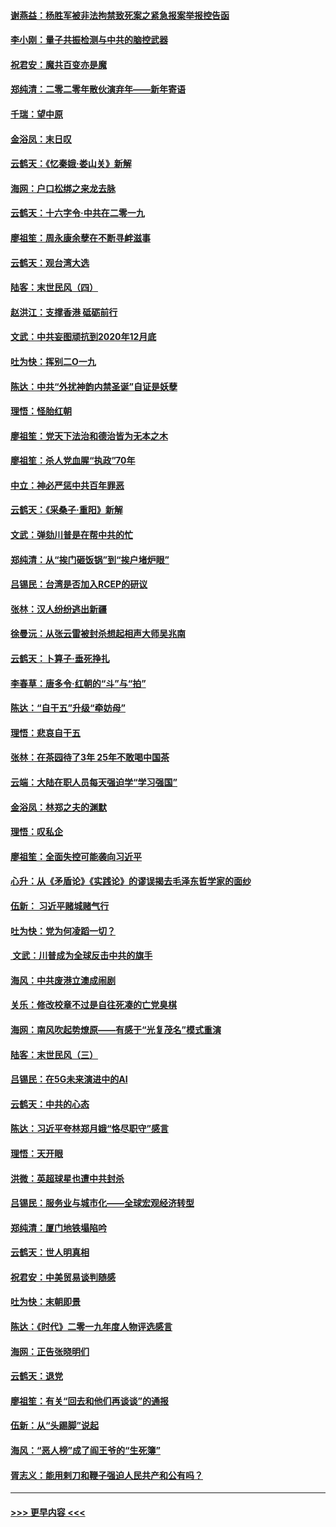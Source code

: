 #### [谢燕益：杨胜军被非法拘禁致死案之紧急报案举报控告函](../pages/nsc993/n11756134.md?t=01010033) 
#### [李小刚：量子共振检测与中共的脑控武器](../pages/nsc993/n11754518.md?t=01010033) 
#### [祝君安：魔共百变亦是魔](../pages/nsc993/n11754469.md?t=01010033) 
#### [郑纯清：二零二零年散伙演弃年——新年寄语](../pages/nsc993/n11754195.md?t=01010033) 
#### [千瑞：望中原](../pages/nsc993/n11754159.md?t=01010033) 
#### [金浴凤：末日叹](../pages/nsc993/n11752359.md?t=01010033) 
#### [云鹤天：《忆秦娥‧娄山关》新解](../pages/nsc993/n11752348.md?t=01010033) 
#### [海网：户口松绑之来龙去脉](../pages/nsc993/n11752328.md?t=01010033) 
#### [云鹤天：十六字令‧中共在二零一九](../pages/nsc993/n11752305.md?t=01010033) 
#### [廖祖笙：周永康余孽在不断寻衅滋事](../pages/nsc993/n11751013.md?t=01010033) 
#### [云鹤天：观台湾大选](../pages/nsc993/n11751007.md?t=01010033) 
#### [陆客：末世民风（四）](../pages/nsc993/n11749203.md?t=01010033) 
#### [赵洪江：支撑香港 砥砺前行](../pages/nsc993/n11748482.md?t=01010033) 
#### [文武：中共妄图顽抗到2020年12月底](../pages/nsc993/n11748446.md?t=01010033) 
#### [吐为快：挥别二O一九](../pages/nsc993/n11748411.md?t=01010033) 
#### [陈达：中共“外扰神韵内禁圣诞”自证是妖孽](../pages/nsc993/n11748226.md?t=01010033) 
#### [理悟：怪胎红朝](../pages/nsc993/n11748206.md?t=01010033) 
#### [廖祖笙：党天下法治和德治皆为无本之木](../pages/nsc993/n11748135.md?t=01010033) 
#### [廖祖笙：杀人党血腥“执政”70年](../pages/nsc993/n11745144.md?t=01010033) 
#### [中立：神必严惩中共百年罪恶](../pages/nsc993/n11744970.md?t=01010033) 
#### [云鹤天：《采桑子‧重阳》新解](../pages/nsc993/n11744948.md?t=01010033) 
#### [文武：弹劾川普是在帮中共的忙](../pages/nsc993/n11744758.md?t=01010033) 
#### [郑纯清：从“挨门砸饭锅”到“挨户堵炉眼”](../pages/nsc993/n11744745.md?t=01010033) 
#### [吕锡民：台湾是否加入RCEP的研议](../pages/nsc993/n11744701.md?t=01010033) 
#### [张林：汉人纷纷逃出新疆](../pages/nsc993/n11743530.md?t=01010033) 
#### [徐曼沅：从张云雷被封杀想起相声大师吴兆南](../pages/nsc993/n11741816.md?t=01010033) 
#### [云鹤天：卜算子‧垂死挣扎](../pages/nsc993/n11739956.md?t=01010033) 
#### [李春草：唐多令‧红朝的“斗”与“拍”](../pages/nsc993/n11739830.md?t=01010033) 
#### [陈达：“自干五”升级“牵妨母”](../pages/nsc993/n11739724.md?t=01010033) 
#### [理悟：悲哀自干五](../pages/nsc993/n11739547.md?t=01010033) 
#### [张林：在茶园待了3年 25年不敢喝中国茶](../pages/nsc993/n11739240.md?t=01010033) 
#### [云端：大陆在职人员每天强迫学“学习强国”](../pages/nsc993/n11738735.md?t=01010033) 
#### [金浴凤：林郑之夫的渊默](../pages/nsc993/n11737735.md?t=01010033) 
#### [理悟：叹私企](../pages/nsc993/n11737715.md?t=01010033) 
#### [廖祖笙：全面失控可能袭向习近平](../pages/nsc993/n11737704.md?t=01010033) 
#### [心升：从《矛盾论》《实践论》的谬误揭去毛泽东哲学家的面纱](../pages/nsc993/n11736962.md?t=01010033) 
#### [伍新： 习近平赌城赌气行](../pages/nsc993/n11736929.md?t=01010033) 
#### [吐为快：党为何凌蹈一切？](../pages/nsc993/n11736915.md?t=01010033) 
#### [ 文武：川普成为全球反击中共的旗手](../pages/nsc993/n11736882.md?t=01010033) 
#### [海风：中共废港立澳成闹剧](../pages/nsc993/n11735857.md?t=01010033) 
#### [关乐：修改校章不过是自往死凑的亡党臭棋](../pages/nsc993/n11735097.md?t=01010033) 
#### [海网：南风吹起势燎原——有感于“光复茂名”模式重演](../pages/nsc993/n11732308.md?t=01010033) 
#### [陆客：末世民风（三）](../pages/nsc993/n11732211.md?t=01010033) 
#### [吕锡民：在5G未来演进中的AI](../pages/nsc993/n11730010.md?t=01010033) 
#### [云鹤天：中共的心态](../pages/nsc993/n11729906.md?t=01010033) 
#### [陈达：习近平夸林郑月娥“恪尽职守”感言](../pages/nsc993/n11729881.md?t=01010033) 
#### [理悟：天开眼](../pages/nsc993/n11729699.md?t=01010033) 
#### [洪微：英超球星也遭中共封杀](../pages/nsc993/n11727243.md?t=01010033) 
#### [吕锡民：服务业与城市化——全球宏观经济转型](../pages/nsc993/n11725845.md?t=01010033) 
#### [郑纯清：厦门地铁塌陷吟](../pages/nsc993/n11725813.md?t=01010033) 
#### [云鹤天：世人明真相](../pages/nsc993/n11725621.md?t=01010033) 
#### [祝君安：中美贸易谈判随感](../pages/nsc993/n11725609.md?t=01010033) 
#### [吐为快：末朝即景](../pages/nsc993/n11723365.md?t=01010033) 
#### [陈达：《时代》二零一九年度人物评选感言](../pages/nsc993/n11723337.md?t=01010033) 
#### [海网：正告张晓明们](../pages/nsc993/n11723228.md?t=01010033) 
#### [云鹤天：退党](../pages/nsc993/n11723056.md?t=01010033) 
#### [廖祖笙：有关“回去和他们再谈谈”的通报](../pages/nsc993/n11722442.md?t=01010033) 
#### [伍新：从“头踢脚”说起](../pages/nsc993/n11722429.md?t=01010033) 
#### [海风：“恶人榜”成了阎王爷的“生死簿”](../pages/nsc993/n11722272.md?t=01010033) 
#### [胥志义：能用剌刀和鞭子强迫人民共产和公有吗？](../pages/nsc993/n11720569.md?t=01010033) 

----
#### [ >>> 更早内容 <<< ](../indexes/nsc993-earlier.md)
